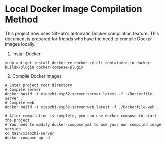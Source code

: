# Local Docker Image Compilation Method

This project now uses GitHub's automatic Docker compilation feature. This document is prepared for friends who have the need to compile Docker images locally.

1. Install Docker
```
sudo apt-get install docker-ce docker-ce-cli containerd.io docker-buildx-plugin docker-compose-plugin
```
2. Compile Docker images
```
# Enter project root directory
# Compile server
docker build -t xiaozhi-esp32-server:server_latest -f ./Dockerfile-server .
# Compile web
docker build -t xiaozhi-esp32-server:web_latest -f ./Dockerfile-web .

# After compilation is complete, you can use docker-compose to start the project
# You need to modify docker-compose.yml to use your own compiled image version
cd main/xiaozhi-server
docker-compose up -d
